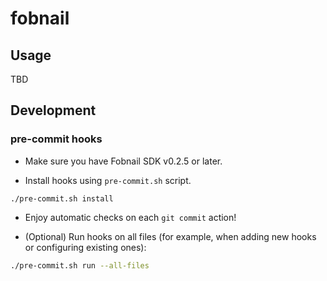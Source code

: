 # fobnail

## Usage

TBD

## Development

### pre-commit hooks

* Make sure you have Fobnail SDK v0.2.5 or later.

* Install hooks using `pre-commit.sh` script.

```
./pre-commit.sh install
```

* Enjoy automatic checks on each `git commit` action!

* (Optional) Run hooks on all files (for example, when adding new hooks or
  configuring existing ones):

```bash
./pre-commit.sh run --all-files
```
